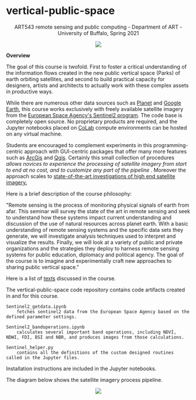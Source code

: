 # vertical-public-space

<p align="center">
ART543 remote sensing and public computing - Department of ART - University of Buffalo, Spring 2021

<p align="center">
<img src="https://github.com/realtechsupport/vertical_public_space/blob/main/download.png?raw=true">
</p>

**Overview**

The goal of this course is twofold. First to foster a critical understanding of the information flows created in the new public vertical space (Parks) of earth orbiting satellites, and second to build practical capacity for designers, artists and architects to actually work with these complex assets in productive ways.

While there are numerous other data sources such as [Planet](https://www.planet.com/) and [Google Earth](https://www.google.com/earth/), this course works exclusively with freely available satellite imagery from the [European Space Agency's Sentinel2 program](https://sentinel.esa.int/web/sentinel/missions/sentinel-2). The code base is completely open source. No proprietary products are required, and the Jupyter notebooks placed on [CoLab](https://colab.research.google.com/notebooks/intro.ipynb) compute environments can be hosted on any virtual machine.

Students are encouraged to complement experiments in this programming-centric approach with GUI-centric packages that offer many more features such as [ArcGis](https://www.esri.com/en-us/arcgis/about-arcgis/overview) and [Qgis](https://qgis.org/en/site/). Certainly this small collection of procedures <i> allows novices to experience the processing of satellite imagery from start to end at no cost, and to customize any part of the pipeline </i>. Moreover the approach scales to  [state-of-the-art investigations of high end satellite imagery.](https://colab.research.google.com/github/JohannesStutz/blog/blob/master/_notebooks/2021-02-17-Building-Detection-SpaceNet7.ipynb)


Here is a brief description of the course philosophy:

"Remote sensing is the process of monitoring physical signals of earth from afar. This seminar will survey the state of the art in remote sensing and seek to understand how these systems impact current understanding and discussion of the use of natural resources across planet earth. With a basic understanding of remote sensing systems and the specific data sets they generate, we will investigate analysis techniques used to interpret and visualize the results. Finally, we will look at a variety of public and private organizations and the strategies they deploy to harness remote sensing systems for public education, diplomacy and political agency. The goal of the course is to imagine and experimentally craft new approaches to sharing public vertical space."

Here is a list of [texts](https://paperpile.com/shared/mASXqv) discussed in the course. 

The vertical-public-space code repository contains code artifacts created in and for this course.
```
Sentinel2_getdata.ipynb 
    fetches sentinel2 data from the European Space Agency based on the defined parameter settings.

Sentinel2_bandoperations.ipynb 
    calculates several important band operations, including NDVI, NDWI, FDI, BSI and NBR, and produces images from those calculations.

Sentinel_helper.py 
    contains all the definitions of the custom designed routines called in the Jupyter files.
```
Installation instructions are included in the Jupyter notebooks.

The diagram below shows the satellite imagery process pipeline.

<p align="center">
<img src="https://github.com/realtechsupport/vertical_public_space/blob/main/sentinel2_pipeline.png?raw=true" >
</p>






